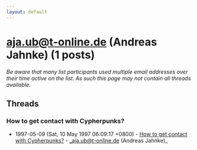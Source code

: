 ```yaml
---
layout: default
---
```


# aja.ub@t-online.de (Andreas Jahnke) (1 posts)

_Be aware that many list participants used multiple email addresses over their time active on the list. As such this page may not contain all threads available._

## Threads

### How to get contact with Cypherpunks?
+ 1997-05-09 (Sat, 10 May 1997 06:09:17 +0800) - [How to get contact with Cypherpunks?](/archive/1997/05/cc2965df7879b7ff367d410293784b029d0c763c23bc236876e779fb328fc983) - _aja.ub@t-online.de (Andreas Jahnke)_

